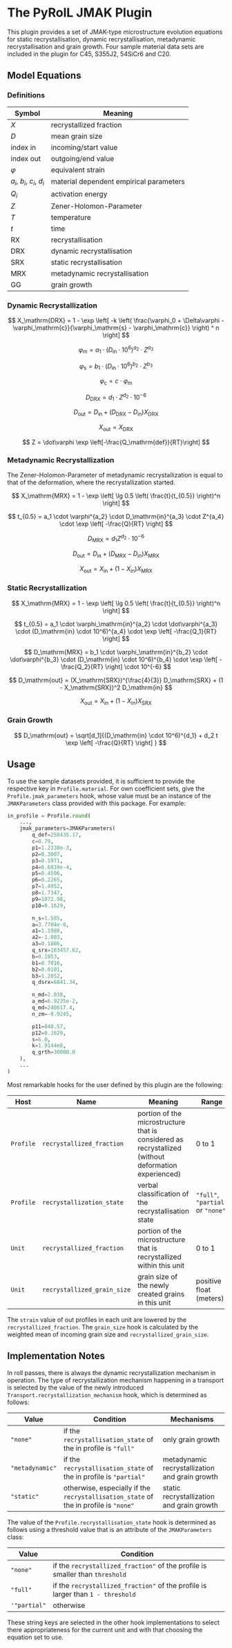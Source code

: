 # The PyRolL JMAK Plugin

This plugin provides a set of JMAK-type microstructure evolution equations for static recrystallisation, dynamic
recrystallisation, metadynamic recrystallisation and grain growth. Four sample material data sets are included in the
plugin for C45, S355J2, 54SiCr6 and C20.

## Model Equations

### Definitions

| Symbol                     | Meaning                                 |
|----------------------------|-----------------------------------------|
| $X$                        | recrystallized fraction                 |
| $D$                        | mean grain size                         |
| index $\mathrm{in}$        | incoming/start value                    |
| index $\mathrm{out}$       | outgoing/end value                      |
| $\varphi$                  | equivalent strain                       |
| $a_i$, $b_i$, $c_i$, $d_i$ | material dependent empirical parameters |
| $Q_i$                      | activation energy                       |
| $Z$                        | Zener-Holomon-Parameter                 |
| $T$                        | temperature                             |
| $t$                        | time                                    |
| RX                         | recrystallisation                       |
| DRX                        | dynamic recrystallisation               |
| SRX                        | static recrystallisation                |
| MRX                        | metadynamic recrystallisation           |
| GG                         | grain growth                            |


### Dynamic Recrystallization

$$
X_\mathrm{DRX} = 1 - \exp \left[ -k \left( \frac{\varphi_0 + \Delta\varphi - \varphi_\mathrm{c}}{\varphi_\mathrm{s} - \varphi_\mathrm{c}} \right) ^ n \right]
$$

$$
\varphi_\mathrm{m} = a_1 \cdot (D_\mathrm{in} \cdot 10^6)^{a_2} \cdot Z^{a_3}
$$

$$
\varphi_\mathrm{s} = b_1 \cdot (D_\mathrm{in} \cdot 10^6)^{b_2} \cdot Z^{b_3}
$$

$$
\varphi_\mathrm{c} = c \cdot \varphi_\mathrm{m}
$$

$$
D_\mathrm{DRX} = d_1 \cdot Z^{d_2} \cdot 10^{-6}
$$

$$
D_\mathrm{out} = D_\mathrm{in} + (D_\mathrm{DRX} - D_\mathrm{in}) X_\mathrm{DRX}
$$

$$
X_\mathrm{out} = X_\mathrm{DRX}
$$

$$
Z = \dot\varphi \exp \left[-\frac{Q_\mathrm{def}}{RT}\right]
$$

### Metadynamic Recrystallization

The Zener-Holomon-Parameter of metadynamic recrystallization is equal to that of the deformation, where the recrystallization started. 

$$
X_\mathrm{MRX} = 1 - \exp \left[ \lg 0.5 \left( \frac{t}{t_{0.5}} \right)^n \right]
$$

$$
t_{0.5} = a_1 \cdot \varphi^{a_2} \cdot D_\mathrm{in}^{a_3} \cdot Z^{a_4} \cdot \exp \left[ -\frac{Q}{RT} \right]
$$

$$
D_\mathrm{MRX} = d_1 Z^{d_2} \cdot 10^{-6}
$$

$$
D_\mathrm{out} = D_\mathrm{in} + (D_\mathrm{MRX} - D_\mathrm{in}) X_\mathrm{MRX} 
$$

$$
X_\mathrm{out} = X_\mathrm{in} + (1 - X_\mathrm{in}) X_\mathrm{MRX}
$$

### Static Recrystallization

$$
X_\mathrm{MRX} = 1 - \exp \left[ \lg 0.5 \left( \frac{t}{t_{0.5}} \right)^n \right]
$$

$$
t_{0.5} = a_1 \cdot \varphi_\mathrm{in}^{a_2} \cdot \dot\varphi^{a_3} \cdot (D_\mathrm{in} \cdot 10^6)^{a_4} \cdot \exp \left[ -\frac{Q_1}{RT} \right]
$$

$$
D_\mathrm{MRX} = b_1 \cdot \varphi_\mathrm{in}^{b_2} \cdot \dot\varphi^{b_3} \cdot (D_\mathrm{in} \cdot 10^6)^{b_4} \cdot \exp \left[ -\frac{Q_2}{RT} \right] \cdot 10^{-6}
$$

$$
D_\mathrm{out} = (X_\mathrm{SRX})^{\frac{4}{3}} D_\mathrm{SRX} + (1 - X_\mathrm{SRX})^2 D_\mathrm{in}
$$

$$
X_\mathrm{out} = X_\mathrm{in} + (1 - X_\mathrm{in}) X_\mathrm{SRX}
$$

### Grain Growth

$$
D_\mathrm{out} = \sqrt[d_1]{(D_\mathrm{in} \cdot 10^6)^{d_1} + d_2 t \exp \left[ -\frac{Q}{RT} \right] }
$$

## Usage

To use the sample datasets provided, it is sufficient to provide the respective key in `Profile.material`. For own
coefficient sets, give the `Profile.jmak_parameters` hook, whose value must be an instance of the `JMAKParameters` class
provided with this package. For example:

```python
in_profile = Profile.round(
    ...,
    jmak_parameters=JMAKParameters(
        q_def=258435.17,
        c=0.79,
        p1=1.2338e-3,
        p2=0.3007,
        p3=0.1971,
        p4=6.6839e-4,
        p5=0.4506,
        p6=0.2265,
        p7=1.4952,
        p8=1.7347,
        p9=1072.98,
        p10=0.1629,

        n_s=1.505,
        a=3.7704e-8,
        a1=1.1988,
        a2=-1.003,
        a3=0.1886,
        q_srx=163457.62,
        b=0.1953,
        b1=0.7016,
        b2=0.0101,
        b3=1.2052,
        q_dsrx=6841.34,

        n_md=2.038,
        a_md=6.9235e-2,
        q_md=248617.4,
        n_zm=-0.9245,

        p11=840.57,
        p12=0.1629,
        s=6.0,
        k=1.9144e8,
        q_grth=30000.0
    ),
    ...
)
```

Most remarkable hooks for the user defined by this plugin are the following:

| Host      | Name                        | Meaning                                                                                              | Range                             |
|-----------|-----------------------------|------------------------------------------------------------------------------------------------------|-----------------------------------|
| `Profile` | `recrystallized_fraction`   | portion of the microstructure that is considered as recrystallized (without deformation experienced) | 0 to 1                            |
| `Profile` | `recrystallization_state`   | verbal classification of the recrystallisation state                                                 | `"full"`, `"partial"` or `"none"` |
| `Unit`    | `recrystallized_fraction`   | portion of the microstructure that is recrystallized within this unit                                | 0 to 1                            |
| `Unit`    | `recrystallized_grain_size` | grain size of the newly created grains in this unit                                                  | positive float (meters)           |

The `strain` value of out profiles in each unit are lowered by the `recrystallized_fraction`. The `grain_size` hook is
calculated by the weighted mean of incoming grain size and `recrystallized_grain_size`.

## Implementation Notes

In roll passes, there is always the dynamic recrystallization mechanism in operation. The type of recrystallization
mechanism happening in a transport is selected by the value of the newly
introduced `Transport.recrystallization_mechanism` hook, which is determined as follows:

| Value           | Condition                                                                            | Mechanisms                                     |
|-----------------|--------------------------------------------------------------------------------------|------------------------------------------------|
| `"none"`        | if the `recrystallisation_state` of the in profile is `"full"`                       | only grain growth                              |
| `"metadynamic"` | if the `recrystallisation_state` of the in profile is `"partial"`                    | metadynamic recrystallization and grain growth |
| `"static"`      | otherwise, especially if the `recrystallisation_state` of the in profile is `"none"` | static recrystallization and grain growth      |

The value of the `Profile.recrystallisation_state` hook is determined as follows using a threshold value that is an
attribute of the `JMAKParameters` class:

| Value        | Condition                                                                       |
|--------------|---------------------------------------------------------------------------------|
| `"none"`     | if the `recrystallized_fraction"` of the profile is smaller than `threshold`    |
| `"full"`     | if the `recrystallized_fraction"` of the profile is larger than `1 - threshold` |
| `'"partial"` | otherwise                                                                       |

These string keys are selected in the other hook implementations to select there appropriateness for the current unit
and with that choosing the equation set to use. 

